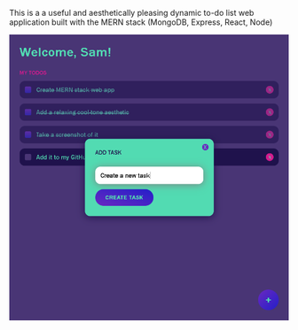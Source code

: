 This is a a useful and aesthetically pleasing dynamic to-do list web application built with the MERN stack (MongoDB, Express, React, Node) 

![ScreenShot](/MERNToDo.PNG)